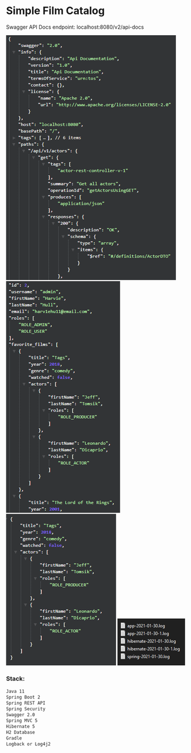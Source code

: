 # Simple Film Catalog

Swagger API Docs endpoint: localhost:8080/v2/api-docs

![Image alt](https://github.com/m1cron/films_catalog/raw/master/screens/1.png)
![Image alt](https://github.com/m1cron/films_catalog/raw/master/screens/2.png)
![Image alt](https://github.com/m1cron/films_catalog/raw/master/screens/3.png)
![Image alt](https://github.com/m1cron/films_catalog/raw/master/screens/4.png)

### Stack:
```
Java 11
Spring Boot 2
Spring REST API
Spring Security
Swagger 2.0
Spring MVC 5
Hibernate 5
H2 Database
Gradle
Logback or Log4j2
```